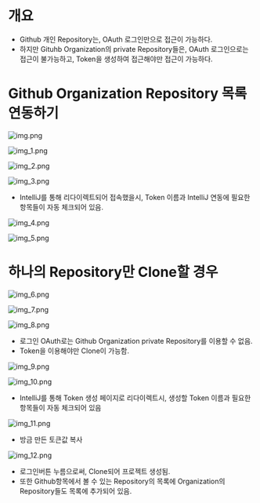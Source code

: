 # 개요

- Github 개인 Repository는, OAuth 로그인만으로 접근이 가능하다.
- 하지만 Gituhb Organization의 private Repository들은, OAuth 로그인으로는 접근이 불가능하고, Token을 생성하여 접근해야만 접근이 가능하다.

# Github Organization Repository 목록 연동하기

![img.png](img.png)

![img_1.png](img_1.png)

![img_2.png](img_2.png)

![img_3.png](img_3.png)

- IntelliJ를 통해 리다이렉트되어 접속했을시, Token 이름과 IntelliJ 연동에 필요한 항목들이 자동 체크되어 있음.

![img_4.png](img_4.png)

![img_5.png](img_5.png)

# 하나의 Repository만 Clone할 경우

![img_6.png](img_6.png)

![img_7.png](img_7.png)

![img_8.png](img_8.png)

- 로그인 OAuth로는 Github Organization private Repository를 이용할 수 없음.
- Token을 이용해야만 Clone이 가능함.

![img_9.png](img_9.png)

![img_10.png](img_10.png)

- IntelliJ를 통해 Token 생성 페이지로 리다이렉트시, 생성할 Token 이름과 필요한 항목들이 자동 체크되어 있음

![img_11.png](img_11.png)

- 방금 만든 토큰값 복사

![img_12.png](img_12.png)

- 로그인버튼 누름으로써, Clone되어 프로젝트 생성됨.
- 또한 Github항목에서 볼 수 있는 Repository의 목록에 Organization의 Repository들도 목록에 추가되어 있음.